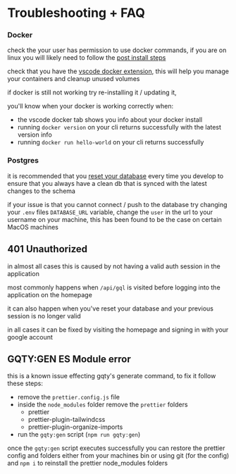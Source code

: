 # Troubleshooting + FAQ

### Docker

check the your user has permission to use docker commands, if you are on linux you will likely need to follow the [post install steps](https://docs.docker.com/engine/install/linux-postinstall/)

check that you have the [vscode docker extension](https://marketplace.visualstudio.com/items?itemName=ms-azuretools.vscode-docker), this will help you manage your containers and cleanup unused volumes

if docker is still not working try re-installing it / updating it,

you'll know when your docker is working correctly when:

- the vscode docker tab shows you info about your docker install
- running `docker version` on your cli returns successfully with the latest version info
- running `docker run hello-world` on your cli returns successfully

### Postgres

it is recommended that you [reset your database](../local-env-guides.md#resetting-your-database) every time you develop to ensure that you always have a clean db that is synced with the latest changes to the schema

if your issue is that you cannot connect / push to the database try changing your `.env` files `DATABASE_URL` variable, change the `user` in the url to your username on your machine, this has been found to be the case on certain MacOS machines

## 401 Unauthorized

in almost all cases this is caused by not having a valid auth session in the application

most commonly happens when `/api/gql` is visited before logging into the application on the homepage

it can also happen when you've reset your database and your previous session is no longer valid

in all cases it can be fixed by visiting the homepage and signing in with your google account

## GQTY:GEN ES Module error

this is a known issue effecting gqty's generate command, to fix it follow these steps:

- remove the `prettier.config.js` file
- inside the `node_modules` folder remove the `prettier` folders
  - prettier
  - prettier-plugin-tailwindcss
  - prettier-plugin-organize-imports
- run the `gqty:gen` script (`npm run gqty:gen`)

once the `gqty:gen` script executes successfully you can restore the prettier config and folders either from your machines bin or using git (for the config) and `npm i` to reinstall the prettier node_modules folders
